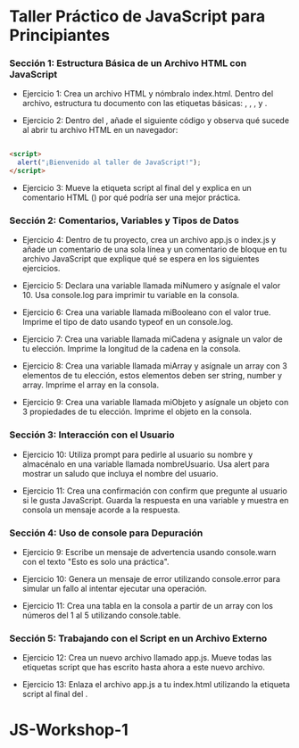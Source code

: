 # Taller Práctico de JavaScript para Principiantes

### Sección 1: Estructura Básica de un Archivo HTML con JavaScript

- Ejercicio 1: Crea un archivo HTML y nómbralo index.html. Dentro del archivo, estructura tu documento con las 
etiquetas básicas: <!DOCTYPE html>, <html>, <head>, y <body>.

- Ejercicio 2: Dentro del <body>, añade el siguiente código y observa qué sucede al abrir tu 
archivo HTML en un navegador:

```html

<script>
  alert("¡Bienvenido al taller de JavaScript!");
</script>

```

- Ejercicio 3: Mueve la etiqueta script al final del <body> y explica en un comentario HTML (<!-- comentario -->) por qué podría ser una mejor práctica.

### Sección 2: Comentarios, Variables y Tipos de Datos

- Ejercicio 4: Dentro de tu proyecto, crea un archivo app.js o index.js y añade un comentario de una sola línea y un comentario de bloque en tu archivo JavaScript que explique qué se espera en los siguientes ejercicios.

- Ejercicio 5: Declara una variable llamada miNumero y asígnale el valor 10. Usa console.log para imprimir tu variable en la consola.

- Ejercicio 6: Crea una variable llamada miBooleano con el valor true. Imprime el tipo de dato usando typeof en un console.log.

- Ejercicio 7: Crea una variable llamada miCadena y asígnale un valor de tu elección. Imprime la longitud de la cadena en la consola.

- Ejercicio 8: Crea una variable llamada miArray y asígnale un array con 3 elementos de tu elección, estos elementos deben ser string, number y array. Imprime el array en la consola.

- Ejercicio 9: Crea una variable llamada miObjeto y asígnale un objeto con 3 propiedades de tu elección. Imprime el objeto en la consola.

### Sección 3: Interacción con el Usuario

- Ejercicio 10: Utiliza prompt para pedirle al usuario su nombre y almacénalo en una variable llamada nombreUsuario. Usa alert para mostrar un saludo que incluya el nombre del usuario.

- Ejercicio 11: Crea una confirmación con confirm que pregunte al usuario si le gusta JavaScript. Guarda la respuesta en una variable y muestra en consola un mensaje acorde a la respuesta.

### Sección 4: Uso de console para Depuración

- Ejercicio 9: Escribe un mensaje de advertencia usando console.warn con el texto "Esto es solo una práctica".

- Ejercicio 10: Genera un mensaje de error utilizando console.error para simular un fallo al intentar ejecutar una operación.

- Ejercicio 11: Crea una tabla en la consola a partir de un array con los números del 1 al 5 utilizando console.table.

### Sección 5: Trabajando con el Script en un Archivo Externo

- Ejercicio 12: Crea un nuevo archivo llamado app.js. Mueve todas las etiquetas script que has escrito hasta ahora a este nuevo archivo.

- Ejercicio 13: Enlaza el archivo app.js a tu index.html utilizando la etiqueta script al final del <body>.



# JS-Workshop-1
